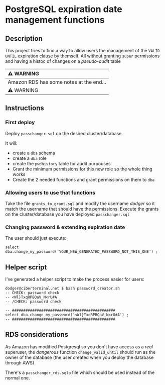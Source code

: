 # PostgreSQL expiration date management functions

## Description

This project tries to find a way to allow users the management of the `VALID UNTIL` expiration clause by themself.
All without granting `super` permissions and having a histoc of changes on a _pseudo-audit_ table

| :warning: WARNING          |
|:---------------------------|
| Amazon RDS has some notes at the end... |
| :warning: WARNING          |

## Instructions

### First deploy
Deploy `passchanger.sql` on the desired cluster/database.

It will:
  * create a `dba` schema
  * create a `dba` role
  * create the `pwdhistory` table for audit purpouses
  * Grant the minimum permissions for this new role so the whole thing works
  * Create the 2 needed functions and grant permissions on them to `dba`


### Allowing users to use that functions
Take the file `grants_to_grant.sql` and modify the username _dodger_ so it match the username that should have the permissions.
Execute the grants on the cluster/database you have deployed `passchanger.sql`


### Changing password & extending expiration date

The user should just execute:
```
select dba.change_my_password('YOUR_NEW_GENERATED_PASSWORD_NOT_THIS_ONE') ;
```

## Helper script

I've generated a helper script to make the process easier for users:
```
dodger@ciberterminal.net $ bash password_creator.sh 
-- CHECK: password check
-- <Wl}TxqRPBQaV_N<rU#A 
-- /CHECK: password check

-- ##############################################
select dba.change_my_password('<Wl}TxqRPBQaV_N<rU#A') ;
-- ##############################################
```


## RDS considerations

As Amazon has modified Postgresql so you don't have access as a *real* superuser, the _dangerous_ function
`change_valid_until` should run as the owner of the database (the user created when you deploy the database through AWS)

There's a `passchanger_rds.sqlp` file which should be used instead of the normal one.



